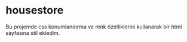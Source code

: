 # housestore
Bu projemde css konumlandırma ve renk özelliklerini kullanarak bir html sayfasına stil ekledim.
